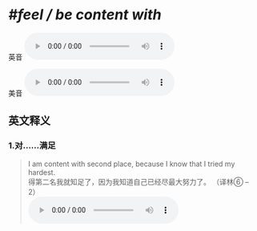 # ***\#feel / be content with*** 
英音
<audio src="./media/feel_be content with1.aac" controls="controls"></audio>

美音
<audio src="./media/feel_be content with2.aac" controls="controls"></audio>



  

英文释义
---
### 1.**对……满足**  

 > I am content with second place, because I know that I tried my hardest.  
 > 得第二名我就知足了，因为我知道自己已经尽最大努力了。  （译林⑥ – 2）  
<audio src="./media/1-content.aac" controls="controls"></audio>


